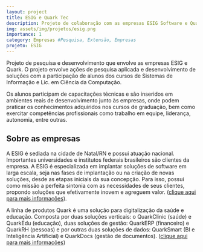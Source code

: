 ```yaml
---
layout: project
title: ESIG e Quark Tec
description: Projeto de colaboração com as empresas ESIG Software e Quark Tec
img: assets/img/projetos/esig.png
importance: 1
category: Empresas #Pesquisa, Extensão, Empresas
projeto: ESIG
---
```


Projeto de pesquisa e desenvolvimento que envolve as empresas ESIG e Quark. O projeto envolve ações de pesquisa aplicada e desenvolvimento de soluções com a participação de alunos dos cursos de Sistemas de Informação e Lic. em Ciência da Computação. 

Os alunos participam de capacitações técnicas e são inseridos em ambientes reais de desenvolvimento junto às empresas, onde podem praticar os conhecimentos adquiridos nos cursos de graduação, bem como exercitar competências profissionais como trabalho em equipe, liderança, autonomia, entre outras. 

## Sobre as empresas

A ESIG é sediada na cidade de Natal/RN e possui atuação nacional. Importantes universidades e institutos federais brasileiros são clientes da empresa. A ESIG é especializada em implantar soluções de software em larga escala, seja nas fases de implantação ou na criação de novas soluções, desde as etapas iniciais da sua concepção. Para isso, possui como missão a perfeita sintonia com as necessidades de seus clientes, propondo soluções que efetivamente inovem e agreguem valor. ([clique aqui para mais informações](https://www.esig.com.br/portal/a-esig/a-empresa/)).

A linha de produtos Quark é uma solução para digitalização da saúde e educação. Composta por duas soluções verticais: o QuarkClinic (saúde) e QuarkEdu (educação), duas soluções de gestão: QuarkERP (financeiro) e QuarkRH (pessoas) e por outras duas soluções de dados: QuarkSmart (BI e Inteligência Artificial) e QuarkDocs (gestão de documentos).  ([clique aqui para mais informações](https://quarkcloud.com.br/esig-quark))
